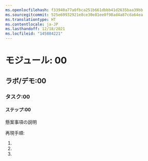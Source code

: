 ```yaml
---
ms.openlocfilehash: f33940a77a0fbca251b661dbbb41d2635baa39bb
ms.sourcegitcommit: 525e69932921e8ce30e81ee0f98ad4a87cda64ea
ms.translationtype: HT
ms.contentlocale: ja-JP
ms.lasthandoff: 12/18/2021
ms.locfileid: "145884221"
---
```

# <a name="module-00"></a>モジュール: 00
## <a name="labdemo-00"></a>ラボ/デモ:00
### <a name="task-00"></a>タスク:00
#### <a name="step-00"></a>ステップ:00

懸案事項の説明

再現手順:

1.
1.
1.
